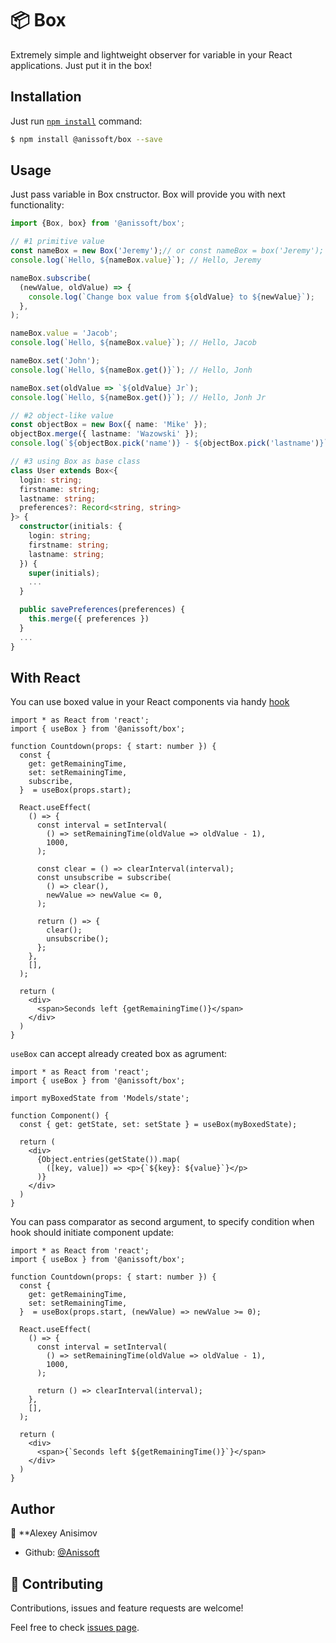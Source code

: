 # 📦 Box  

Extremely simple and lightweight observer for variable in your React applications. Just put it in the box!

## Installation

Just run [`npm install`](https://docs.npmjs.com/getting-started/installing-npm-packages-locally) command:

```bash
$ npm install @anissoft/box --save
```

## Usage

Just pass variable in Box cnstructor. Box will provide you with next functionality:

```typescript
import {Box, box} from '@anissoft/box';

// #1 primitive value
const nameBox = new Box('Jeremy');// or const nameBox = box('Jeremy');
console.log(`Hello, ${nameBox.value}`); // Hello, Jeremy

nameBox.subscribe(
  (newValue, oldValue) => {
    console.log(`Change box value from ${oldValue} to ${newValue}`);
  },
);

nameBox.value = 'Jacob';
console.log(`Hello, ${nameBox.value}`); // Hello, Jacob

nameBox.set('John');
console.log(`Hello, ${nameBox.get()}`); // Hello, Jonh

nameBox.set(oldValue => `${oldValue} Jr`);
console.log(`Hello, ${nameBox.get()}`); // Hello, Jonh Jr
```

```typescript
// #2 object-like value
const objectBox = new Box({ name: 'Mike' });
objectBox.merge({ lastname: 'Wazowski' });
console.log(`${objectBox.pick('name')} - ${objectBox.pick('lastname')}`) // Mike - Wazowski
```

```typescript
// #3 using Box as base class
class User extends Box<{
  login: string;
  firstname: string;
  lastname: string;
  preferences?: Record<string, string>
}> {
  constructor(initials: { 
    login: string;
    firstname: string;
    lastname: string;
  }) {
    super(initials);
    ...
  }

  public savePreferences(preferences) {
    this.merge({ preferences })
  }
  ...
}

```

## With React

You can use boxed value in your React components via handy [hook](https://reactjs.org/docs/hooks-overview.html)

```tsx
import * as React from 'react';
import { useBox } from '@anissoft/box';

function Countdown(props: { start: number }) {
  const { 
    get: getRemainingTime, 
    set: setRemainingTime,
    subscribe,
  }  = useBox(props.start);

  React.useEffect(
    () => {
      const interval = setInterval(
        () => setRemainingTime(oldValue => oldValue - 1),
        1000,
      ); 

      const clear = () => clearInterval(interval);
      const unsubscribe = subscribe(
        () => clear(),
        newValue => newValue <= 0,
      );

      return () => {
        clear();
        unsubscribe();
      };
    },
    [],
  );

  return (
    <div>
      <span>Seconds left {getRemainingTime()}</span>
    </div>
  )
}
```

``useBox`` can accept already created box as agrument:

```tsx
import * as React from 'react';
import { useBox } from '@anissoft/box';

import myBoxedState from 'Models/state';

function Component() {
  const { get: getState, set: setState } = useBox(myBoxedState);
 
  return (
    <div>
      {Object.entries(getState()).map(
        ([key, value]) => <p>{`${key}: ${value}`}</p>
      )}
    </div>
  )
}
```

You can pass comparator as second argument, to specify condition when hook should initiate component update:

```tsx
import * as React from 'react';
import { useBox } from '@anissoft/box';

function Countdown(props: { start: number }) {
  const { 
    get: getRemainingTime, 
    set: setRemainingTime,
  }  = useBox(props.start, (newValue) => newValue >= 0);

  React.useEffect(
    () => {
      const interval = setInterval(
        () => setRemainingTime(oldValue => oldValue - 1),
        1000,
      ); 

      return () => clearInterval(interval);
    },
    [],
  );

  return (
    <div>
      <span>{`Seconds left ${getRemainingTime()}`}</span>
    </div>
  )
}
```

## Author

👤 \*\*Alexey Anisimov

- Github: [@Anissoft](https://github.com/Anissoft)

## 🤝 Contributing

Contributions, issues and feature requests are welcome!

Feel free to check [issues page](https://github.com/Anissoft/box/issues).
